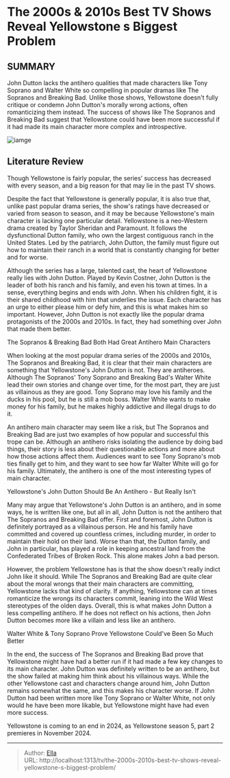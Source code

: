 # The 2000s &amp; 2010s Best TV Shows Reveal Yellowstone s Biggest Problem


## SUMMARY 



  John Dutton lacks the antihero qualities that made characters like Tony Soprano and Walter White so compelling in popular dramas like The Sopranos and Breaking Bad.   Unlike those shows, Yellowstone doesn&#39;t fully critique or condemn John Dutton&#39;s morally wrong actions, often romanticizing them instead.   The success of shows like The Sopranos and Breaking Bad suggest that Yellowstone could have been more successful if it had made its main character more complex and introspective.  

![iamge](https://static1.srcdn.com/wordpress/wp-content/uploads/2023/09/screenrant-sandbox-2023-09-18t161419-060.jpg)

## Literature Review
Though Yellowstone is fairly popular, the series’ success has decreased with every season, and a big reason for that may lie in the past TV shows.




Despite the fact that Yellowstone is generally popular, it is also true that, unlike past popular drama series, the show&#39;s ratings have decreased or varied from season to season, and it may be because Yellowstone&#39;s main character is lacking one particular detail. Yellowstone is a neo-Western drama created by Taylor Sheridan and Paramount. It follows the dysfunctional Dutton family, who own the largest contiguous ranch in the United States. Led by the patriarch, John Dutton, the family must figure out how to maintain their ranch in a world that is constantly changing for better and for worse.




Although the series has a large, talented cast, the heart of Yellowstone really lies with John Dutton. Played by Kevin Costner, John Dutton is the leader of both his ranch and his family, and even his town at times. In a sense, everything begins and ends with John. When his children fight, it is their shared childhood with him that underlies the issue. Each character has an urge to either please him or defy him, and this is what makes him so important. However, John Dutton is not exactly like the popular drama protagonists of the 2000s and 2010s. In fact, they had something over John that made them better.


 The Sopranos &amp; Breaking Bad Both Had Great Antihero Main Characters 
          

When looking at the most popular drama series of the 2000s and 2010s, The Sopranos and Breaking Bad, it is clear that their main characters are something that Yellowstone&#39;s John Dutton is not. They are antiheroes. Although The Sopranos&#39; Tony Soprano and Breaking Bad&#39;s Walter White lead their own stories and change over time, for the most part, they are just as villainous as they are good. Tony Soprano may love his family and the ducks in his pool, but he is still a mob boss. Walter White wants to make money for his family, but he makes highly addictive and illegal drugs to do it.




An antihero main character may seem like a risk, but The Sopranos and Breaking Bad are just two examples of how popular and successful this trope can be. Although an antihero risks isolating the audience by doing bad things, their story is less about their questionable actions and more about how those actions affect them. Audiences want to see Tony Soprano&#39;s mob ties finally get to him, and they want to see how far Walter White will go for his family. Ultimately, the antihero is one of the most interesting types of main character.



 Yellowstone&#39;s John Dutton Should Be An Antihero - But Really Isn&#39;t 
         

Many may argue that Yellowstone&#39;s John Dutton is an antihero, and in some ways, he is written like one, but all in all, John Dutton is not the antihero that The Sopranos and Breaking Bad offer. First and foremost, John Dutton is definitely portrayed as a villainous person. He and his family have committed and covered up countless crimes, including murder, in order to maintain their hold on their land. Worse than that, the Dutton family, and John in particular, has played a role in keeping ancestral land from the Confederated Tribes of Broken Rock. This alone makes John a bad person.




However, the problem Yellowstone has is that the show doesn&#39;t really indict John like it should. While The Sopranos and Breaking Bad are quite clear about the moral wrongs that their main characters are committing, Yellowstone lacks that kind of clarity. If anything, Yellowstone can at times romanticize the wrongs its characters commit, leaning into the Wild West stereotypes of the olden days. Overall, this is what makes John Dutton a less compelling antihero. If he does not reflect on his actions, then John Dutton becomes more like a villain and less like an antihero.



 Walter White &amp; Tony Soprano Prove Yellowstone Could&#39;ve Been So Much Better 
          

In the end, the success of The Sopranos and Breaking Bad prove that Yellowstone might have had a better run if it had made a few key changes to its main character. John Dutton was definitely written to be an antihero, but the show failed at making him think about his villainous ways. While the other Yellowstone cast and characters change around him, John Dutton remains somewhat the same, and this makes his character worse. If John Dutton had been written more like Tony Soprano or Walter White, not only would he have been more likable, but Yellowstone might have had even more success.






Yellowstone is coming to an end in 2024, as Yellowstone season 5, part 2 premieres in November 2024.





---

> Author: [Ella](https://instagram.hk.cn/)  
> URL: http://localhost:1313/tv/the-2000s-2010s-best-tv-shows-reveal-yellowstone-s-biggest-problem/  

